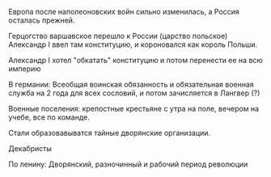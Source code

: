Европа после наполеоновских войн сильно изменилась, а Россия осталась прежней.

Герцогство варшавское перешло к России (царство польское)
Александр I ввел там конституцию, и короновался как король Польши. 

Александр I хотел "обкатать" конституцию  и потом перенести ее на всю империю


В германии: Всеобщая воинская обязанность и обязательная военная служба на 2 года для всех сословий, и потом зачисляется в Лангвер (?)

Военные поселения: крепостные крестьяне с утра на поле, вечером на учебе, все по команде.

Стали образовавыватся тайные дворянские организации.  

Декабристы 

По ленину:
Дворянский, разночинный и рабочий период революции